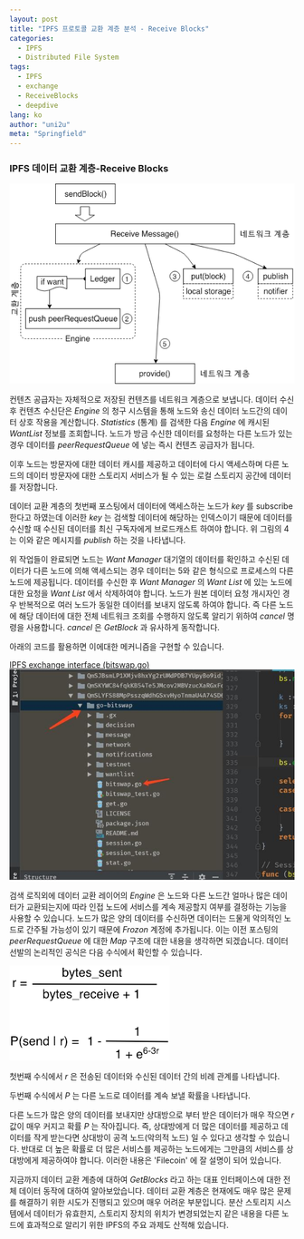 ```yaml
---
layout: post
title: "IPFS 프로토콜 교환 계층 분석 - Receive Blocks"
categories:
  - IPFS
  - Distributed File System
tags:
  - IPFS
  - exchange
  - ReceiveBlocks
  - deepdive
lang: ko
author: "uni2u"
meta: "Springfield"
---
```


### IPFS 데이터 교환 계층-Receive Blocks

![](/images/receive_blocks01.png)

컨텐츠 공급자는 자체적으로 저장된 컨텐츠를 네트워크 계층으로 보냅니다. 데이터 수신 후 컨텐츠 수신단은 _Engine_ 의 청구 시스템을 통해 노드와 송신 데이터 노드간의 데이터 상호 작용을 계산합니다. _Statistics_ (통계) 를 검색한 다음 _Engine_ 에 캐시된 _WantList_ 정보를 조회합니다. 노드가 방금 수신한 데이터를 요청하는 다른 노드가 있는 경우 데이터를 _peerRequestQueue_ 에 넣는 즉시 컨텐츠 공급자가 됩니다.

이후 노드는 방문자에 대한 데이터 캐시를 제공하고 데이터에 다시 액세스하며 다른 노드의 데이터 방문자에 대한 스토리지 서비스가 될 수 있는 로컬 스토리지 공간에 데이터를 저장합니다.

데이터 교환 계층의 첫번째 포스팅에서 데이터에 액세스하는 노드가 _key_ 를 subscribe 한다고 하였는데 이러한 _key_ 는 검색할 데이터에 해당하는 인덱스이기 때문에 데이터를 수신할 때 수신된 데이터를 최신 구독자에게 브로드캐스트 하여야 합니다. 위 그림의 4는 이와 같은 메시지를 _publish_ 하는 것을 나타냅니다.

위 작업들이 완료되면 노드는 _Want Manager_ 대기열의 데이터를 확인하고 수신된 데이터가 다른 노드에 의해 액세스되는 경우 데이터는 5와 같은 형식으로 프로세스의 다른 노드에 제공됩니다. 데이터를 수신한 후 _Want Manager_ 의 _Want List_ 에 있는 노드에 대한 요청을 _Want List_ 에서 삭제하여야 합니다. 노드가 원본 데이터 요청 개시자인 경우 반복적으로 여러 노드가 동일한 데이터를 보내지 않도록 하여야 합니다. 즉 다른 노드에 해당 데이터에 대한 전체 네트워크 조회를 수행하지 않도록 알리기 위하여 _cancel_ 명령을 사용합니다. _cancel_ 은 _GetBlock_ 과 유사하게 동작합니다. 

아래의 코드를 활용하면 이에대한 메커니즘을 구현할 수 있습니다.

[IPFS exchange interface (bitswap.go)](https://github.com/ipfs/go-bitswap/blob/master/bitswap.go)
![](/images/receive_blocks02.png)

검색 로직외에 데이터 교환 레이어의 _Engine_ 은 노드와 다른 노드간 얼마나 많은 데이터가 교환되는지에 따라 인접 노드에 서비스를 계속 제공할지 여부를 결정하는 기능을 사용할 수 있습니다. 노드가 많은 양의 데이터를 수신하면 데이터는 드물게 악의적인 노드로 간주될 가능성이 있기 때문에 _Frozon_ 계정에 추가됩니다. 이는 이전 포스팅의 _peerRequestQueue_ 에 대한 _Map_ 구조에 대한 내용을 생각하면 되겠습니다. 데이터 선발의 논리적인 공식은 다음 수식에서 확인할 수 있습니다.

![](/images/receive_blocks03.png)

첫번째 수식에서 _r_ 은 전송된 데이터와 수신된 데이터 간의 비례 관계를 나타냅니다.

두번째 수식에서 _P_ 는 다른 노드로 데이터를 계속 보낼 확률을 나타냅니다.

다른 노드가 많은 양의 데이터를 보내지만 상대방으로 부터 받은 데이터가 매우 작으면 _r_ 값이 매우 커지고 확률 _P_ 는 작아집니다. 즉, 상대방에게 더 많은 데이터를 제공하고 데이터를 작게 받는다면 상대방이 공격 노드(악의적 노드) 일 수 있다고 생각할 수 있습니다. 반대로 더 높은 확률로 더 많은 서비스를 제공하는 노드에게는 그만큼의 서비스를 상대방에게 제공하여야 합니다. 이러한 내용은 'Filecoin' 에 잘 설명이 되어 있습니다.

지금까지 데이터 교환 계층에 대하여 _GetBlocks_ 라고 하는 대표 인터페이스에 대한 전체 데이터 동작에 대하여 알아보았습니다. 데이터 교환 계층은 현재에도 매우 많은 문제를 해결하기 위한 시도가 진행되고 있으며 매우 어려운 부분입니다. 분산 스토리지 시스템에서 데이터가 유효한지, 스토리지 장치의 위치가 변경되었는지 같은 내용을 다른 노드에 효과적으로 알리기 위한 IPFS의 주요 과제도 산적해 있습니다.
